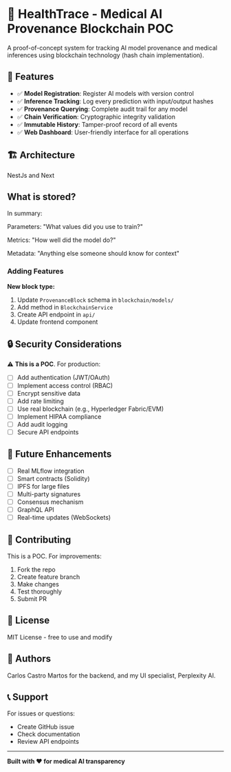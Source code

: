 # 🏥 HealthTrace - Medical AI Provenance Blockchain POC

A proof-of-concept system for tracking AI model provenance and medical inferences using blockchain technology (hash chain implementation).

## 🎯 Features

- ✅ **Model Registration**: Register AI models with version control
- ✅ **Inference Tracking**: Log every prediction with input/output hashes
- ✅ **Provenance Querying**: Complete audit trail for any model
- ✅ **Chain Verification**: Cryptographic integrity validation
- ✅ **Immutable History**: Tamper-proof record of all events
- ✅ **Web Dashboard**: User-friendly interface for all operations

## 🏗️ Architecture

NestJs and Next

## What is stored?

In summary:

Parameters: "What values did you use to train?"

Metrics: "How well did the model do?"

Metadata: "Anything else someone should know for context"


### Adding Features

**New block type:**
1. Update `ProvenanceBlock` schema in `blockchain/models/`
2. Add method in `BlockchainService`
3. Create API endpoint in `api/`
4. Update frontend component

## 🔒 Security Considerations

⚠️ **This is a POC**. For production:

- [ ] Add authentication (JWT/OAuth)
- [ ] Implement access control (RBAC)
- [ ] Encrypt sensitive data
- [ ] Add rate limiting
- [ ] Use real blockchain (e.g., Hyperledger Fabric/EVM)
- [ ] Implement HIPAA compliance
- [ ] Add audit logging
- [ ] Secure API endpoints

## 📝 Future Enhancements

- [ ] Real MLflow integration
- [ ] Smart contracts (Solidity)
- [ ] IPFS for large files
- [ ] Multi-party signatures
- [ ] Consensus mechanism
- [ ] GraphQL API
- [ ] Real-time updates (WebSockets)

## 🤝 Contributing

This is a POC. For improvements:
1. Fork the repo
2. Create feature branch
3. Make changes
4. Test thoroughly
5. Submit PR

## 📄 License

MIT License - free to use and modify

## 👥 Authors

Carlos Castro Martos for the backend, and my UI specialist, Perplexity AI.

## 📞 Support

For issues or questions:
- Create GitHub issue
- Check documentation
- Review API endpoints

---

**Built with ❤️ for medical AI transparency**
